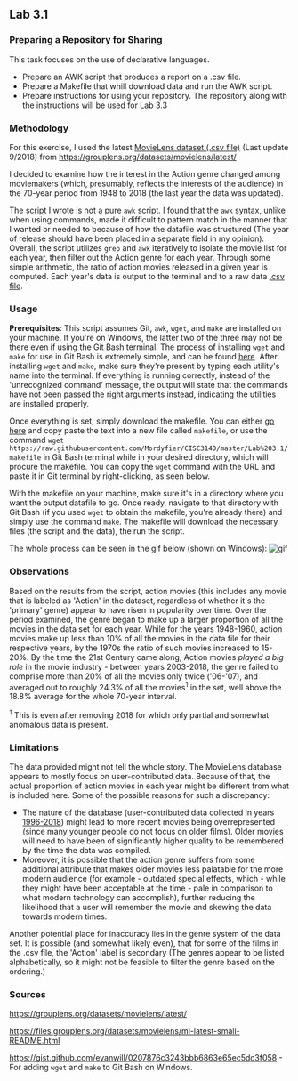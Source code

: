 ## Lab 3.1

### Preparing a Repository for Sharing

This task focuses on the use of declarative languages. 
* Prepare an AWK script that produces a report on a .csv file.
* Prepare a Makefile that whill download data and run the AWK script.
* Prepare instructions for using your repository. 
The repository along with the instructions will be used for Lab 3.3

### Methodology

For this exercise, I used the latest [MovieLens dataset (.csv file)](https://github.com/Mordyfier/CISC3140/blob/master/Lab%202.2/movies.csv) (Last update 9/2018) from https://grouplens.org/datasets/movielens/latest/

I decided to examine how the interest in the Action genre changed among moviemakers (which, presumably, reflects the interests of the audience) in the 70-year period from 1948 to 2018 (the last year the data was updated).

The [script](https://github.com/Mordyfier/CISC3140/blob/master/Lab%202.2/script.sh) I wrote is not a pure `awk` script. I found that the `awk` syntax, unlike when using commands, made it difficult to pattern match in the manner that I wanted or needed to because of how the datafile was structured (The year of release should have been placed in a separate field in my opinion). Overall, the script utilizes `grep` and `awk` iteratively to isolate the movie list for each year, then filter out the Action genre for each year. Through some simple arithmetic, the ratio of action movies released in a given year is computed. Each year's data is output to the terminal and to a raw data [.csv file](https://github.com/Mordyfier/CISC3140/blob/master/Lab%202.2/actiondata.csv).

### Usage

**Prerequisites**: This script assumes Git, `awk`, `wget`, and `make` are installed on your machine. If you're on Windows, the latter two of the three may not be there even if using the Git Bash terminal. The process of installing `wget` and `make` for use in Git Bash is extremely simple, and can be found [here](https://gist.github.com/evanwill/0207876c3243bbb6863e65ec5dc3f058). After installing `wget` and `make`, make sure they're present by typing each utility's name into the terminal. If everything is running correctly, instead of the 'unrecognized command' message, the output will state that the commands have not been passed the right arguments instead, indicating the utilities are installed properly.

Once everything is set, simply download the makefile. You can either [go here](https://raw.githubusercontent.com/Mordyfier/CISC3140/master/Lab%203.1/makefile) and copy paste the text into a new file called `makefile`, or use the command `wget https://raw.githubusercontent.com/Mordyfier/CISC3140/master/Lab%203.1/makefile` in Git Bash terminal while in your desired directory, which will procure the makefile. You can copy the `wget` command with the URL and paste it in Git terminal by right-clicking, as seen below.

With the makefile on your machine, make sure it's in a directory where you want the output datafile to go. Once ready, navigate to that directory with Git Bash (if you used `wget` to obtain the makefile, you're already there) and simply use the command `make`. The makefile will download the necessary files (the script and the data), the run the script.

The whole process can be seen in the gif below (shown on Windows):
![gif](https://github.com/Mordyfier/CISC3140/blob/master/Lab%203.1/img/illustration.gif)

### Observations
Based on the results from the script, action movies (this includes any movie that is labeled as 'Action' in the dataset, regardless of whether it's the 'primary' genre) appear to have risen in popularity over time. Over the period examined, the genre began to make up a larger proportion of all the movies in the data set for each year. While for the years 1948-1960, action movies make up less than 10% of all the movies in the data file for their respective years, by the 1970s the ratio of such movies increased to 15-20%. By the time the 21st Century came along, Action movies *played a big role* in the movie industry - between years 2003-2018, the genre failed to comprise more than 20% of all the movies only twice ('06-'07), and averaged out to roughly 24.3% of all the movies<sup>1</sup> in the set, well above the 18.8% average for the whole 70-year interval. 

<sup>1</sup> This is even after removing 2018 for which only partial and somewhat anomalous data is present.

### Limitations
The data provided might not tell the whole story. The MovieLens database appears to mostly focus on user-contributed data. Because of that, the actual proportion of action movies in each year might be different from what is included here. Some of the possible reasons for such a discrepancy:
* The nature of the database (user-contributed data collected in years [1996-2018](https://files.grouplens.org/datasets/movielens/ml-latest-small-README.html)) might lead to more recent movies being overrepresented (since many younger people do not focus on older films). Older movies will need to have been of significantly higher quality to be remembered by the time the data was compiled.
* Moreover, it is possible that the action genre suffers from some additional attribute that makes older movies less palatable for the more modern audience (for example - outdated special effects, which - while they might have been acceptable at the time - pale in comparison to what modern technology can accomplish), further reducing the likelihood that a user will remember the movie and skewing the data towards modern times.

Another potential place for inaccuracy lies in the genre system of the data set. It is possible (and somewhat likely even), that for some of the films in the .csv file, the 'Action' label is secondary (The genres appear to be listed alphabetically, so it might not be feasible to filter the genre based on the ordering.) 

### Sources
https://grouplens.org/datasets/movielens/latest/

https://files.grouplens.org/datasets/movielens/ml-latest-small-README.html

https://gist.github.com/evanwill/0207876c3243bbb6863e65ec5dc3f058 - For adding `wget` and `make` to Git Bash on Windows.
